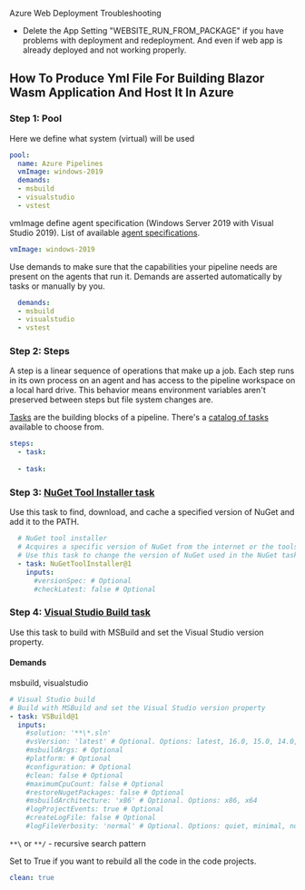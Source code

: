 Azure Web Deployment Troubleshooting

- Delete the App Setting "WEBSITE_RUN_FROM_PACKAGE" if you have problems with deployment and redeployment. And even if web app is already deployed and not working properly.


## How To Produce Yml File For Building Blazor Wasm Application And Host It In Azure

### Step 1: Pool

Here we define what system (virtual) will be used

```yml
pool:
  name: Azure Pipelines
  vmImage: windows-2019
  demands:  
  - msbuild
  - visualstudio
  - vstest
```

vmImage define agent specification (Windows Server 2019 with Visual Studio 2019). List of available [agent specifications](https://docs.microsoft.com/en-us/azure/devops/pipelines/agents/hosted?view=azure-devops&tabs=yaml#software).

```yml
vmImage: windows-2019
```

Use demands to make sure that the capabilities your pipeline needs are present on the agents that run it. Demands are asserted automatically by tasks or manually by you.

```yml
  demands:  
  - msbuild
  - visualstudio
  - vstest
```

### Step 2: Steps

A step is a linear sequence of operations that make up a job. Each step runs in its own process on an agent and has access to the pipeline workspace on a local hard drive. This behavior means environment variables aren't preserved between steps but file system changes are.

[Tasks](https://docs.microsoft.com/en-us/azure/devops/pipelines/process/tasks?view=azure-devops) are the building blocks of a pipeline. There's a [catalog of tasks](https://docs.microsoft.com/en-us/azure/devops/pipelines/tasks/?view=azure-devops) available to choose from.

```yml
steps:
  - task:
  
  - task:
```

### Step 3: [NuGet Tool Installer task](https://docs.microsoft.com/en-us/azure/devops/pipelines/tasks/tool/nuget?view=azure-devops)

Use this task to find, download, and cache a specified version of NuGet and add it to the PATH.

```yml
  # NuGet tool installer
  # Acquires a specific version of NuGet from the internet or the tools cache and adds it to the PATH. 
  # Use this task to change the version of NuGet used in the NuGet tasks.
  - task: NuGetToolInstaller@1
    inputs:
      #versionSpec: # Optional
      #checkLatest: false # Optional
```

### Step 4: [Visual Studio Build task](https://docs.microsoft.com/en-us/azure/devops/pipelines/tasks/build/visual-studio-build?view=azure-devops)

Use this task to build with MSBuild and set the Visual Studio version property.

#### Demands
msbuild, visualstudio

```yml
# Visual Studio build
# Build with MSBuild and set the Visual Studio version property
- task: VSBuild@1
  inputs:
    #solution: '**\*.sln' 
    #vsVersion: 'latest' # Optional. Options: latest, 16.0, 15.0, 14.0, 12.0, 11.0
    #msbuildArgs: # Optional
    #platform: # Optional
    #configuration: # Optional
    #clean: false # Optional
    #maximumCpuCount: false # Optional
    #restoreNugetPackages: false # Optional
    #msbuildArchitecture: 'x86' # Optional. Options: x86, x64
    #logProjectEvents: true # Optional
    #createLogFile: false # Optional
    #logFileVerbosity: 'normal' # Optional. Options: quiet, minimal, normal, detailed, diagnostic
```

`**\` or `**/` - recursive search pattern

Set to True if you want to rebuild all the code in the code projects.

```yml
clean: true
```
